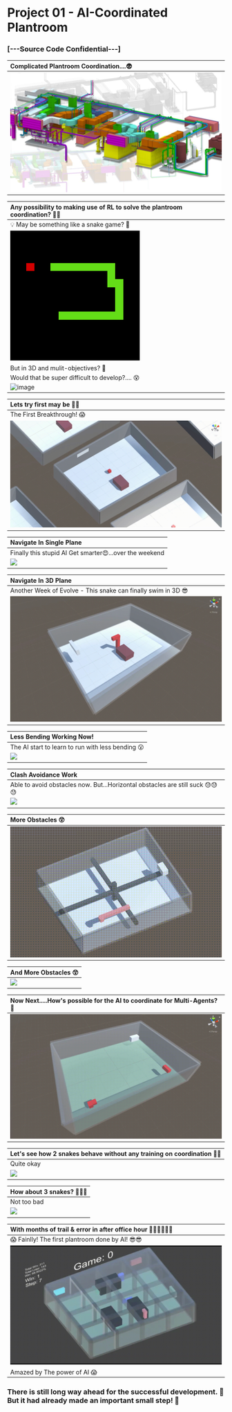  # Project 01 - AI-Coordinated Plantroom
 ### [---Source Code Confidential---]


| Complicated Plantroom Coordination....:fearful:|
| :------------------ |
|![](Image/0-Complicated_Plantroom.jpg)|


| Any possibility to making use of RL to solve the plantroom coordination? :thinking::thinking: |
| :------------------ |
| :bulb: May be something like a snake game? :thinking: |
|![](Image/0-Snake_Game.gif)|
| But in 3D and mulit-objectives? :snake: |
| Would that be super difficult to develop?.... :dizzy_face: | 
|![image](https://user-images.githubusercontent.com/40123599/218317232-cb5954df-e54e-4062-a7a2-c4f85db38d4d.png)|



| Lets try first may be :eyes::eyes:|
| :------------------ |
| The First Breakthrough! :scream:|
|![](Image/01-The_First_Breakthrough.gif)|


| Navigate In Single Plane |
| :------------------ | 
| Finally this stupid AI Get smarter:heart_eyes:...over the weekend |
|![](Image/02-Navigate_In_Single_Plane.gif)|


| Navigate In 3D Plane |
| :------------------ | 
| Another Week of Evolve - This snake can finally swim in 3D :sunglasses: |
|![](Image/03-Navigate_in_3D_plane.gif)|


| Less Bending Working Now! |
| :------------------ | 
| The AI start to learn to run with less bending :open_mouth:|
|![](Image/04-Less_Bending_Work.gif)|


| Clash Avoidance Work |
| :------------------ | 
| Able to avoid obstacles now. But...Horizontal obstacles are still suck :sweat::sweat::sweat:|
|![](Image/05-Clash_Avoidance_Work.gif)|


| More Obstacles :astonished:|
| :------------------ | 
|![](Image/06-More_Obstacles.gif)|


| And More Obstacles :astonished:|
| :------------------ | 
|![](Image/07-More_Obstacles.gif)|


| Now Next.....How's possible for the AI to coordinate for Multi-Agents? :thinking:|
| :------------------ |
|![](Image/08-Possible_for_multi_agents.gif)|


| Let's see how 2 snakes behave without any training on coordination :snake::snake: |
| :------------------ |
| Quite okay |
|![](Image/09-2_snakes_untrained.gif)|

| How about 3 snakes? :snake::snake::snake: |
| :------------------ |
| Not too bad |
|![](Image/10-3_snakes_untrained.gif)|

| With months of trail & error in after office hour :calendar::calendar::calendar::calendar::calendar::calendar:|
| :------------------ |
| :scream: Fainlly! The first plantroom done by AI! :sunglasses::sunglasses:|
|![](Image/11-First_Plantroom_Done_By_AI.gif)|
| Amazed by The power of AI :scream: |

<!-- |![](Image/0-2000_Years_Later.jpg)| -->
<!-- | :------------------ | -->
### There is still long way ahead for the successful development. :round_pushpin: But it had already made an important small step! :walking:

